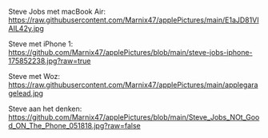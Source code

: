 Steve Jobs met macBook Air:
https://raw.githubusercontent.com/Marnix47/applePictures/main/E1aJD81VIAIL42y.jpg

Steve met iPhone 1:
https://github.com/Marnix47/applePictures/blob/main/steve-jobs-iphone-175852238.jpg?raw=true

Steve met Woz:
https://raw.githubusercontent.com/Marnix47/applePictures/main/applegaragelead.jpg

Steve aan het denken:
https://github.com/Marnix47/applePictures/blob/main/Steve_Jobs_NOt_Good_ON_The_Phone_051818.jpg?raw=false




